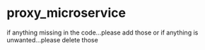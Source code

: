 # proxy_microservice
if anything missing in the code...please add those or if anything is unwanted...please delete those
